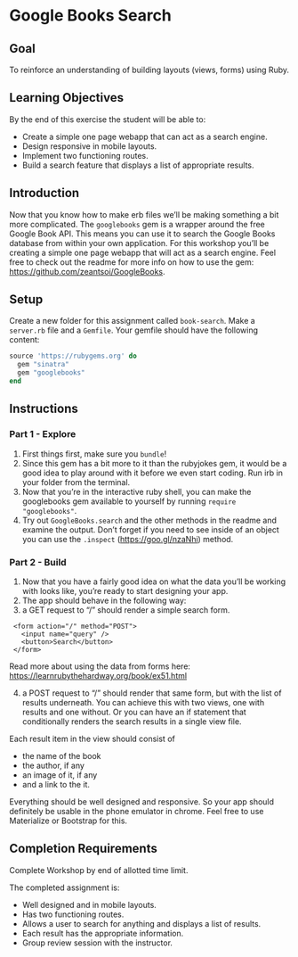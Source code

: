 # Google Books Search

## Goal

To reinforce an understanding of building layouts (views, forms) using Ruby.

## Learning Objectives

By the end of this exercise the student will be able to:

- Create a simple one page webapp that can act as a search engine.
- Design responsive in mobile layouts.
- Implement two functioning routes.
- Build a search feature that displays a list of appropriate results.

## Introduction

Now that you know how to make erb files we’ll be making something a bit more complicated. The `googlebooks` gem is a wrapper around the free Google Book API. This means you can use it to search the Google Books database from within your own application.
For this workshop you’ll be creating a simple one page webapp that will act as a search engine. Feel free to check out the readme for more info on how to use the gem: https://github.com/zeantsoi/GoogleBooks.

## Setup

Create a new folder for this assignment called `book-search`.
Make a `server.rb` file and a `Gemfile`.
Your gemfile should have the following content:

```ruby
source 'https://rubygems.org' do
  gem "sinatra"
  gem "googlebooks"
end
```

## Instructions

### Part 1 - Explore

1. First things first, make sure you `bundle`!
1. Since this gem has a bit more to it than the rubyjokes gem, it would be a good idea to play around with it before we even start coding. Run irb in your folder from the terminal.
1. Now that you’re in the interactive ruby shell, you can make the googlebooks gem available to yourself by running `require "googlebooks"`.
1. Try out `GoogleBooks.search` and the other methods in the readme and examine the output. Don’t forget if you need to see inside of an object you can use the `.inspect` (https://goo.gl/nzaNhi) method.

### Part 2 - Build

1. Now that you have a fairly good idea on what the data you’ll be working with looks like, you’re ready to start designing your app.
1. The app should behave in the following way:
1. a GET request to “/” should render a simple search form.

```htmlmixed
 <form action="/" method="POST">
   <input name="query" />
   <button>Search</button>
 </form>
```

Read more about using the data from forms here: https://learnrubythehardway.org/book/ex51.html

4. a POST request to “/” should render that same form, but with the list of results underneath. You can achieve this with two views, one with results and one without. Or you can have an if statement that conditionally renders the search results in a single view file.

Each result item in the view should consist of

- the name of the book
- the author, if any
- an image of it, if any
- and a link to the it.

Everything should be well designed and responsive. So your app should definitely be usable in the phone emulator in chrome. Feel free to use Materialize or Bootstrap for this.

## Completion Requirements

Complete Workshop by end of allotted time limit.

The completed assignment is:

- Well designed and in mobile layouts.
- Has two functioning routes.
- Allows a user to search for anything and displays a list of results.
- Each result has the appropriate information.
- Group review session with the instructor.

